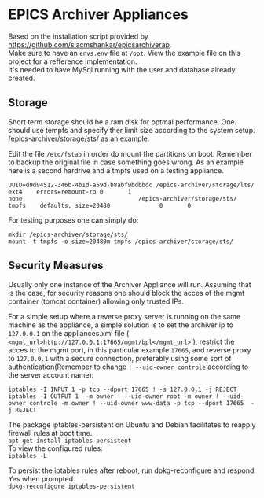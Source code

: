 # EPICS Archiver Appliances
Based on the installation script provided by <href>https://github.com/slacmshankar/epicsarchiverap</href>.<br>
Make sure to have an `envs.env` file at `/opt`. View the example file on this project for a refference implementation.<br>
It's needed to have MySql running with the user and database already created.

## Storage
Short term storage should be a ram disk for optmal performance. One should use tempfs and specify ther limit size according to the system setup.
/epics-archiver/storage/sts/ as an example: 

Edit the file `/etc/fstab` in order do mount the partitions on boot. Remember to backup the original file in case something goes wrong.
As an example here is a second hardrive and a tmpfs used on a testing appliance.
```
UUID=d9d94512-346b-4b1d-a59d-b8abf9bdbbdc /epics-archiver/storage/lts/ ext4    errors=remount-ro 0       1
none                                 /epics-archiver/storage/sts/            tmpfs    defaults, size=20480              0       0
```

For testing purposes one can simply do: <br>
```
mkdir /epics-archiver/storage/sts/
mount -t tmpfs -o size=20480m tmpfs /epics-archiver/storage/sts/
```

## Security Measures
Usually only one instance of the Archiver Appliance will run. Assuming that is the case, for security reasons
one should block the acces of the mgmt container (tomcat container) allowing only trusted IPs.<br>

For a simple setup where a reverse proxy server is running on the same machine as the appliance, a simple solution is to set the archiver ip to 
`127.0.0.1` on the appliances.xml file ( `<mgmt_url>http://127.0.0.1:17665/mgmt/bpl</mgmt_url>` ), restrict the acces to the mgmt port, in this particular example `17665`, and reverse proxy to `127.0.0.1` with a secure connection, preferably using some sort of authentication(Remember to change `! --uid-owner controle` according to the server account name):<br>

```
iptables -I INPUT 1 -p tcp --dport 17665 ! -s 127.0.0.1 -j REJECT
iptables -I OUTPUT 1  -m owner ! --uid-owner root -m owner ! --uid-owner controle -m owner ! --uid-owner www-data -p tcp --dport 17665  -j REJECT
```
The package iptables-persistent on Ubuntu and Debian facilitates to reapply firewall rules at boot time.<br>
`apt-get install iptables-persistent`<br>
To view the configured rules:<br>
`iptables -L`

To persist the iptables rules after reboot, run dpkg-reconfigure and respond Yes when prompted.<br>
`dpkg-reconfigure iptables-persistent`

<!-- ### Iptables logging
```
iptables -N LOGGING
iptables -A INPUT -j LOGGING
iptables -A OUTPUT -j LOGGING
iptables -A LOGGING -m limit --limit 2/min -j LOG --log-prefix "IPTables-Dropped: " --log-level 4
iptables -A LOGGING -j DROP
```
<ul>
<li>`iptables -N LOGGING`: Create a new chain called LOGGING.</li>
<li>`iptables -A INPUT -j LOGGING`: All the remaining incoming packets will jump to the LOGGING chain.</li>
<li>line#3: Log the incoming packets to syslog (/var/log/messages).</li>
<li>`iptables -A LOGGING -j DROP`: Finally, drop all the packets that came to the LOGGING chain. i.e now it really drops the incoming packets.</li>
<ul>
  -->